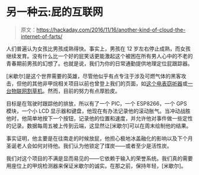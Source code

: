# 另一种云:屁的互联网

> 原文：<https://hackaday.com/2016/11/16/another-kind-of-cloud-the-internet-of-farts/>

人们普遍认为女孩比男孩成熟得快。事实上，男孩在 12 岁左右停止成熟，而女孩继续发育。没有什么比一个好的屁笑话更能激起这个被困在所有男人心中的不老的青春期前男孩的幻想了。也就是说，我们为你的日常通勤提供地理定位屁跟踪器。

[米歇尔]是这个世界需要的英雄，尽管他似乎有点专注于涉及可燃气体的黑客攻击，但他的其他非甲烷相关项目以前也曾登上我们的页面，如[这个电表窃听器](http://hackaday.com/2016/04/24/energy-monitor-optically-couples-to-smart-meter/)或[一台物联网割草机](http://hackaday.com/2015/06/10/worlds-first-internet-connected-lawnmower/)。然而，目前的努力有点厚脸皮。

目标是在驾驶时跟踪他的排放，所以有了一个 PIC，一个 ESP8266，一个 GPS 模块，一个小 LCD 显示器和键盘，他现在有办法记录他的滚动胀气。当冲动战胜他时，他简单地按下一个按钮，记录他的位置和速度，并允许他对事件做一些定性的记录。数据每周五被上传到云端，这显然让[米歇尔]可以在周末绘制他的结果。

事实证明，他主要是在往南走的时候放屁，他担心极地冰盖融化的影响以及下个月圣诞老人会如何对待他。我们认为他锁定了煤炭——或者至少是活性炭。

我们对这个项目的不满是显而易见的——它依赖于输入的荣誉系统。我们真的需要用座位上的甲烷检测器来保证米歇尔的诚实。在那之前，保持年轻，[米歇尔]。
